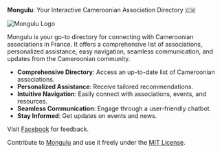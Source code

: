 **Mongulu**: Your Interactive Cameroonian Association Directory 🇨🇲

![Mongulu Logo](https://avatars.githubusercontent.com/u/79483730?s=200&v=4)

Mongulu is your go-to directory for connecting with Cameroonian associations in France. It offers a comprehensive list of associations, personalized assistance, easy navigation, seamless communication, and updates from the Cameroonian community.

- **Comprehensive Directory**: Access an up-to-date list of Cameroonian associations.
- **Personalized Assistance**: Receive tailored recommendations.
- **Intuitive Navigation**: Easily connect with associations, events, and resources.
- **Seamless Communication**: Engage through a user-friendly chatbot.
- **Stay Informed**: Get updates on events and news.

Visit [Facebook](https://www.facebook.com/CollectifMongulu/) for feedback.

Contribute to [Mongulu](https://github.com/mongulu-cm/tchoung-te) and use it freely under the [MIT License](https://github.com/mongulu-cm/tchoung-te/blob/main/LICENSE).
